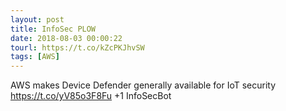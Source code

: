 ```yaml
---
layout: post
title: InfoSec PLOW
date: 2018-08-03 00:00:22
tourl: https://t.co/kZcPKJhvSW
tags: [AWS]
---
```

AWS makes Device Defender generally available for IoT security
https://t.co/yV85o3F8Fu
+1 InfoSecBot